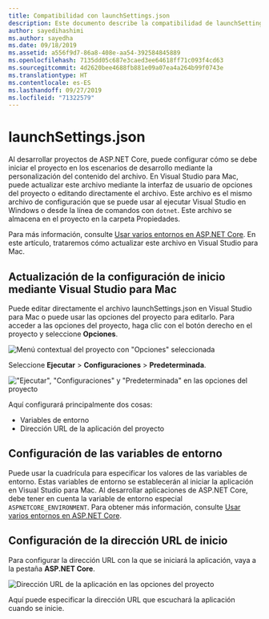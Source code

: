 ```yaml
---
title: Compatibilidad con launchSettings.json
description: Este documento describe la compatibilidad de launchSettings.json en Visual Studio para Mac
author: sayedihashimi
ms.author: sayedha
ms.date: 09/18/2019
ms.assetid: a556f9d7-86a8-408e-aa54-392584845889
ms.openlocfilehash: 7135dd05c687e3caed3ee64618ff71c093f4cd63
ms.sourcegitcommit: 4d2620bee4688fb881e09a07ea4a264b99f0743e
ms.translationtype: HT
ms.contentlocale: es-ES
ms.lasthandoff: 09/27/2019
ms.locfileid: "71322579"
---
```

# <a name="launchsettingsjson"></a>launchSettings.json

Al desarrollar proyectos de ASP.NET Core, puede configurar cómo se debe iniciar el proyecto en los escenarios de desarrollo mediante la personalización del contenido del archivo. En Visual Studio para Mac, puede actualizar este archivo mediante la interfaz de usuario de opciones del proyecto o editando directamente el archivo. Este archivo es el mismo archivo de configuración que se puede usar al ejecutar Visual Studio en Windows o desde la línea de comandos con `dotnet`. Este archivo se almacena en el proyecto en la carpeta Propiedades.

Para más información, consulte [Usar varios entornos en ASP.NET Core](https://docs.microsoft.com/aspnet/core/fundamentals/environments). En este artículo, trataremos cómo actualizar este archivo en Visual Studio para Mac.

## <a name="update-the-start-configuration-by-using-visual-studio-for-mac"></a>Actualización de la configuración de inicio mediante Visual Studio para Mac

Puede editar directamente el archivo launchSettings.json en Visual Studio para Mac o puede usar las opciones del proyecto para editarlo. Para acceder a las opciones del proyecto, haga clic con el botón derecho en el proyecto y seleccione **Opciones**.

![Menú contextual del proyecto con "Opciones" seleccionada](media/vsmac-ctx-proj-options.png)

Seleccione **Ejecutar** > **Configuraciones** > **Predeterminada**.

!["Ejecutar", "Configuraciones" y "Predeterminada" en las opciones del proyecto](media/vsmac-run-config-default.png)

Aquí configurará principalmente dos cosas:

 - Variables de entorno
 - Dirección URL de la aplicación del proyecto

## <a name="configure-environment-variables"></a>Configuración de las variables de entorno

Puede usar la cuadrícula para especificar los valores de las variables de entorno. Estas variables de entorno se establecerán al iniciar la aplicación en Visual Studio para Mac. Al desarrollar aplicaciones de ASP.NET Core, debe tener en cuenta la variable de entorno especial `ASPNETCORE_ENVIRONMENT`. Para obtener más información, consulte [Usar varios entornos en ASP.NET Core](https://docs.microsoft.com/aspnet/core/fundamentals/environments).


## <a name="configure-the-start-url"></a>Configuración de la dirección URL de inicio

Para configurar la dirección URL con la que se iniciará la aplicación, vaya a la pestaña **ASP.NET Core**.

![Dirección URL de la aplicación en las opciones del proyecto](media/vsmac-run-config-default-aspnetcore.png)

Aquí puede especificar la dirección URL que escuchará la aplicación cuando se inicie.